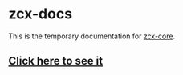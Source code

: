 # zcx-docs

This is the temporary documentation for [zcx-core](https://zcxcore.com).

## [Click here to see it](/docs/test.md)
